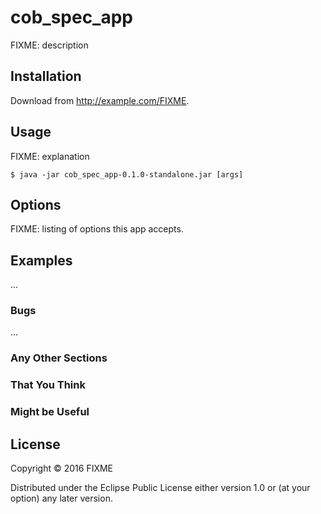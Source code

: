 # cob_spec_app

FIXME: description

## Installation

Download from http://example.com/FIXME.

## Usage

FIXME: explanation

    $ java -jar cob_spec_app-0.1.0-standalone.jar [args]

## Options

FIXME: listing of options this app accepts.

## Examples

...

### Bugs

...

### Any Other Sections
### That You Think
### Might be Useful

## License

Copyright © 2016 FIXME

Distributed under the Eclipse Public License either version 1.0 or (at
your option) any later version.

